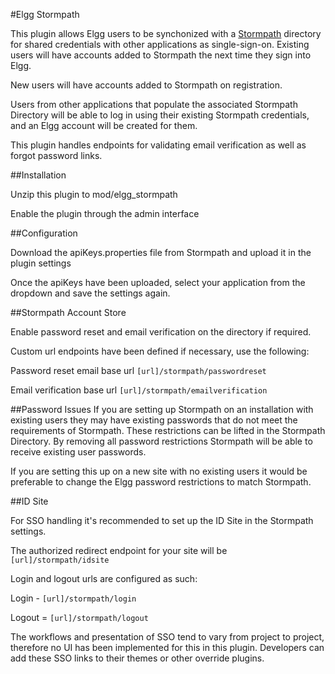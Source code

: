 #Elgg Stormpath

This plugin allows Elgg users to be synchonized with a [Stormpath](https://stormpath.com) directory for shared credentials with other applications as single-sign-on.
Existing users will have accounts added to Stormpath the next time they sign into Elgg.

New users will have accounts added to Stormpath on registration.

Users from other applications that populate the associated Stormpath Directory will be able to log
in using their existing Stormpath credentials, and an Elgg account will be created for them.

This plugin handles endpoints for validating email verification as well as forgot password links.

##Installation

Unzip this plugin to mod/elgg_stormpath

Enable the plugin through the admin interface

##Configuration

Download the apiKeys.properties file from Stormpath and upload it in the plugin settings

Once the apiKeys have been uploaded, select your application from the dropdown and save the settings again.

##Stormpath Account Store

Enable password reset and email verification on the directory if required.

Custom url endpoints have been defined if necessary, use the following:

Password reset email base url ```[url]/stormpath/passwordreset```

Email verification base url ```[url]/stormpath/emailverification```

##Password Issues
If you are setting up Stormpath on an installation with existing users they may have
existing passwords that do not meet the requirements of Stormpath.  These restrictions
can be lifted in the Stormpath Directory.  By removing all password restrictions Stormpath
will be able to receive existing user passwords.

If you are setting this up on a new site with no existing users it would be preferable to change
the Elgg password restrictions to match Stormpath.

##ID Site

For SSO handling it's recommended to set up the ID Site in the Stormpath settings.

The authorized redirect endpoint for your site will be ```[url]/stormpath/idsite```

Login and logout urls are configured as such:

Login - ```[url]/stormpath/login```

Logout = ```[url]/stormpath/logout```

The workflows and presentation of SSO tend to vary from project to project, therefore
no UI has been implemented for this in this plugin.  Developers can add these SSO links
to their themes or other override plugins.

